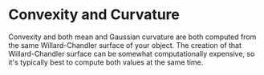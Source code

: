 # Convexity and Curvature

Convexity and both mean and Gaussian curvature are both computed from the same Willard-Chandler surface of your object. The creation of that Willard-Chandler surface can be somewhat computationally expensive, so it's typically best to compute both values at the same time. 
